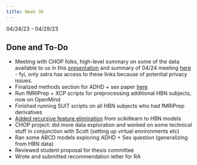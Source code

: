```yaml
---
title: Week 36
---
```


04/24/23 - 04/29/23

## Done and To-Do
* Meeting with CHOP folks, high-level summary on some of the data available to us in this [presentation](https://docs.google.com/presentation/d/1ZUxa_l1PFyinWzcA1manrf-oIoI8qeZtjNwkPtQTRRI/edit?usp=sharing) and summary of 04/24 meeting [here](https://docs.google.com/document/d/13CvtG5asQyRHauXq_9dLIpM7Kq52HLB5UwPKAur6u3Q/edit?usp=sharing) - fyi, only satra has access to these links because of potential privacy issues.
* Finalized methods section for ADHD + sex paper [here]()
* Run fMRIPrep + XCP scripts for preprocessing additional HBN subjects, now on OpenMind
* Finished running SUIT scripts on all HBN subjects who had fMRIPrep derivatives
* [Added recursive feature elimination](https://scikit-learn.org/stable/modules/generated/sklearn.feature_selection.RFE.html) from scikitlearn to HBN models
* CHOP project: did more data exploration and worked on some technical stuff in conjunction with Scott (setting up virtual environments etc)
* Ran some ABCD models exploring ADHD + Sex question (generalizing from HBN data)
* Reviewed student proposal for thesis committee
* Wrote and submitted recommendation letter for RA